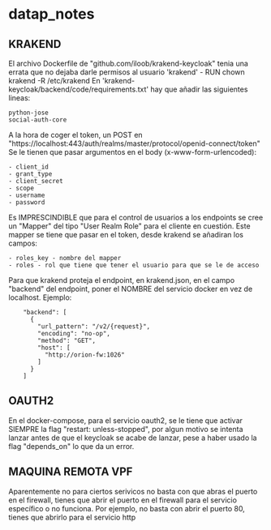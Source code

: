 # datap_notes
## KRAKEND
El archivo Dockerfile de "github.com/iloob/krakend-keycloak" tenia una errata que no dejaba darle permisos al usuario 'krakend' - RUN chown krakend -R /etc/krakend
En 'krakend-keycloak/backend/code/requirements.txt' hay que añadir las siguientes lineas:

    python-jose
    social-auth-core

A la hora de coger el token, un POST en "https://localhost:443/auth/realms/master/protocol/openid-connect/token"
Se le tienen que pasar argumentos en el body (x-www-form-urlencoded):

    - client_id
    - grant_type
    - client_secret
    - scope
    - username
    - password
    
Es IMPRESCINDIBLE que para el control de usuarios a los endpoints se cree un "Mapper" del tipo "User Realm Role" para el cliente en cuestión. Este mapper se tiene que pasar en el token, desde krakend se añadiran los campos:

    - roles_key - nombre del mapper
    - roles - rol que tiene que tener el usuario para que se le de acceso

Para que krakend proteja el endpoint, en krakend.json, en el campo "backend" del endpoint, poner el NOMBRE del servicio docker en vez de localhost.
Ejemplo:

        "backend": [
          {
            "url_pattern": "/v2/{request}",
            "encoding": "no-op",
            "method": "GET",
            "host": [
              "http://orion-fw:1026"
            ]
          }
        ]
        
        
## OAUTH2
En el docker-compose, para el servicio oauth2, se le tiene que activar SIEMPRE la flag "restart: unless-stopped", por algun motivo se intenta lanzar antes de que el keycloak se acabe de lanzar, pese a haber usado la flag "depends_on" lo que da un error.

## MAQUINA REMOTA VPF
Aparentemente no para ciertos serivicos no basta con que abras el puerto en el firewall, tienes que abrir el puerto en el firewall para el servicio específico o no funciona. Por ejemplo, no basta con abrir el puerto 80, tienes que abrirlo para el servicio http
